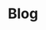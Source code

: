 ---
{
	"title": "Blog",
	"meta": {
		"title": "Blog | AimHigher Web",
		"description": "What do you need to start a website? How can you keep it up to date? How can you juggle running a business and maintaining your website? These are all questions we've answered on our blog!",
		"slug": "/blog"
	}
}
---